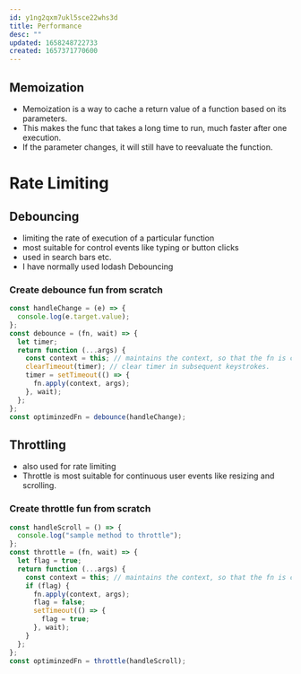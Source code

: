 ```yaml
---
id: y1ng2qxm7ukl5sce22whs3d
title: Performance
desc: ""
updated: 1658248722733
created: 1657371770600
---
```


## Memoization

- Memoization is a way to cache a return value of a function based on its parameters.
- This makes the func that takes a long time to run, much faster after one execution.
- If the parameter changes, it will still have to reevaluate the function.

# Rate Limiting

## Debouncing

- limiting the rate of execution of a particular function
- most suitable for control events like typing or button clicks
- used in search bars etc.
- I have normally used lodash Debouncing

### Create debounce fun from scratch

```js
const handleChange = (e) => {
  console.log(e.target.value);
};
const debounce = (fn, wait) => {
  let timer;
  return function (...args) {
    const context = this; // maintains the context, so that the fn is called within the same lexical environment with same arguments as it was running before wrapping it around a debounce function.
    clearTimeout(timer); // clear timer in subsequent keystrokes.
    timer = setTimeout(() => {
      fn.apply(context, args);
    }, wait);
  };
};
const optiminzedFn = debounce(handleChange);
```

## Throttling

- also used for rate limiting
- Throttle is most suitable for continuous user events like resizing and scrolling.

### Create throttle fun from scratch

```js
const handleScroll = () => {
  console.log("sample method to throttle");
};
const throttle = (fn, wait) => {
  let flag = true;
  return function (...args) {
    const context = this; // maintains the context, so that the fn is called within the same lexical environment with same arguments as it was running before wrapping it around a throttle function.
    if (flag) {
      fn.apply(context, args);
      flag = false;
      setTimeout(() => {
        flag = true;
      }, wait);
    }
  };
};
const optiminzedFn = throttle(handleScroll);
```
